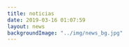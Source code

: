 ```yaml
---
title: noticias
date: 2019-03-16 01:07:59
layout: news
backgroundImage: "../img/news_bg.jpg"
---
```

